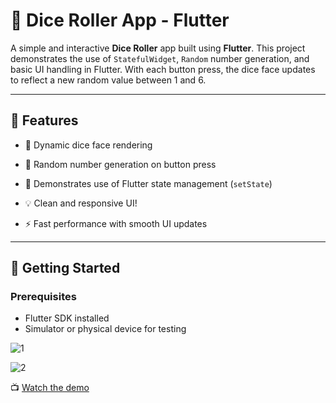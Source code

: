 # 🎲 Dice Roller App - Flutter

A simple and interactive **Dice Roller** app built using **Flutter**. This project demonstrates the use of `StatefulWidget`, `Random` number generation, and basic UI handling in Flutter. With each button press, the dice face updates to reflect a new random value between 1 and 6.

---

## 📱 Features

- 🎲 Dynamic dice face rendering
- 🔀 Random number generation on button press
- 🧠 Demonstrates use of Flutter state management (`setState`)
- 💡 Clean and responsive UI!

- ⚡ Fast performance with smooth UI updates

---

## 🚀 Getting Started

### Prerequisites

- Flutter SDK installed
- Simulator or physical device for testing

![1](https://github.com/user-attachments/assets/6e7d477d-3778-4d18-84c6-c1ee31f0d95e)

![2](https://github.com/user-attachments/assets/fc824323-39da-4da2-80b2-3cd0108527e5)

📺 [Watch the demo](https://youtube.com/shorts/lTd5Erv5NPc?feature=share)





